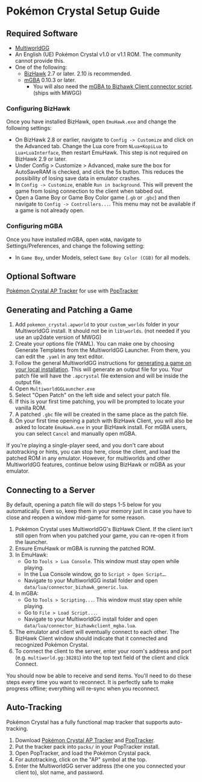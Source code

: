 # Pokémon Crystal Setup Guide

## Required Software

- [MultiworldGG](https://github.com/MultiworldGG/MultiworldGG/releases)
- An English (UE) Pokémon Crystal v1.0 or v1.1 ROM. The community cannot provide this.
- One of the following:
    - [BizHawk](https://tasvideos.org/BizHawk/ReleaseHistory) 2.7 or later. 2.10 is recommended.
    - [mGBA](https://mgba.io) 0.10.3 or later.
        - You will also need
          the [mGBA to Bizhawk Client connector script](https://gist.github.com/gerbiljames/7b92dc62843794bd5902aad191b65efc). (ships with MWGG)

### Configuring BizHawk

Once you have installed BizHawk, open `EmuHawk.exe` and change the following settings:

- On BizHawk 2.8 or earlier, navigate to `Config -> Customize` and click on the Advanced tab. Change the Lua core
  from `NLua+KopiLua` to `Lua+LuaInterface`, then restart EmuHawk. This step is not required on BizHawk 2.9 or later.
- Under Config > Customize > Advanced, make sure the box for AutoSaveRAM is checked, and click the 5s button.
  This reduces the possibility of losing save data in emulator crashes.
- In `Config -> Customize`, enable `Run in background`. This will prevent the game from losing connection to the client
  when tabbed out.
- Open a Game Boy or Game Boy Color game (`.gb` or `.gbc`) and then navigate to `Config -> Controllers...`. This menu
  may
  not be available if a game is not already open.

### Configuring mGBA

Once you have installed mGBA, open `mGBA`, navigate to Settings/Preferences, and change the following setting:

- In `Game Boy`, under Models, select `Game Boy Color (CGB)` for all models.

## Optional Software

[Pokémon Crystal AP Tracker](https://github.com/palex00/crystal-ap-tracker/releases/latest) for use
with [PopTracker](https://github.com/black-sliver/PopTracker/releases)

## Generating and Patching a Game

1. Add `pokemon_crystal.apworld` to your `custom_worlds` folder in your MultiworldGG install. It should not be in
   `lib\worlds`. (not needed if you use an up2date version of MWGG)
2. Create your options file (YAML). You can make one by choosing Generate Templates
   from the MultiworldGG Launcher. From there, you can edit the `.yaml` in any text editor.
3. Follow the general MultiworldGG instructions
   for [generating a game on your local installation](https://multiworld.gg/tutorial/Archipelago/setup/en#on-your-local-installation).
   This will generate an output file for you. Your patch file will have the `.apcrystal` file extension and will be
   inside the output file.
4. Open `MultiworldGGLauncher.exe`
5. Select "Open Patch" on the left side and select your patch file.
6. If this is your first time patching, you will be prompted to locate your vanilla ROM.
7. A patched `.gbc` file will be created in the same place as the patch file.
8. On your first time opening a patch with BizHawk Client, you will also be asked to locate `EmuHawk.exe` in your
   BizHawk install. For mGBA users, you can select `Cancel` and manually open mGBA.

If you're playing a single-player seed, and you don't care about autotracking or hints, you can stop here, close the
client, and load the patched ROM in any emulator. However, for multiworlds and other MultiworldGG features, continue
below using BizHawk or mGBA as your emulator.

## Connecting to a Server

By default, opening a patch file will do steps 1-5 below for you automatically. Even so, keep them in your memory just
in case you have to close and reopen a window mid-game for some reason.

1. Pokémon Crystal uses MultiworldGG's BizHawk Client. If the client isn't still open from when you patched your game,
   you can re-open it from the launcher.
2. Ensure EmuHawk or mGBA is running the patched ROM.
3. In EmuHawk:
    - Go to `Tools > Lua Console`. This window must stay open while playing.
    - In the Lua Console window, go to `Script > Open Script…`.
    - Navigate to your MultiworldGG install folder and open `data/lua/connector_bizhawk_generic.lua`.
4. In mGBA:
    - Go to `Tools > Scripting...`. This window must stay open while playing.
    - Go to `File > Load Script...`.
    - Navigate to your MultiworldGG install folder and open `data/lua/connector_bizhawkclient_mgba.lua`.
5. The emulator and client will eventually connect to each other. The BizHawk Client window should indicate that it
   connected and recognized Pokémon Crystal.
6. To connect the client to the server, enter your room's address and port (e.g. `multiworld.gg:38281`) into the
   top text field of the client and click Connect.

You should now be able to receive and send items. You'll need to do these steps every time you want to reconnect. It is
perfectly safe to make progress offline; everything will re-sync when you reconnect.

## Auto-Tracking

Pokémon Crystal has a fully functional map tracker that supports auto-tracking.

1. Download [Pokémon Crystal AP Tracker](https://github.com/palex00/crystal-ap-tracker/releases/latest) and
   [PopTracker](https://github.com/black-sliver/PopTracker/releases).
2. Put the tracker pack into `packs/` in your PopTracker install.
3. Open PopTracker, and load the Pokémon Crystal pack.
4. For autotracking, click on the "AP" symbol at the top.
5. Enter the MultiworldGG server address (the one you connected your client to), slot name, and password.
